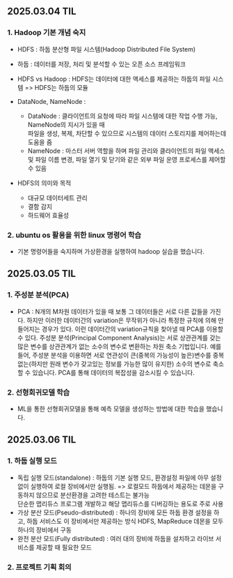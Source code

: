 ## 2025.03.04 TIL
### 1. Hadoop 기본 개념 숙지
- HDFS : 하둡 분산형 파일 시스템(Hadoop Distributed File System)
- 하둡 : 데이터를 저장, 처리 및 분석할 수 있는 오픈 소스 프레임워크

- HDFS vs Hadoop : HDFS는 데이터에 대한 액세스를 제공하는 하둡의 파일 시스템 => HDFS는 하둡의 모듈

- DataNode, NameNode :
  - DataNode : 클라이언트의 요청에 따라 파일 시스템에 대한 작업 수행 가능, NameNode의 지시가 있을 때  
                파일을 생성, 복제, 차단할 수 있으므로 시스템의 데이터 스토리지를 제어하는데 도움을 줌
  - NameNode : 마스터 서버 역할을 하며 파일 관리와 클라이언트의 파일 액세스 및 파일 이름 변경, 파일 열기
                및 닫기와 같은 외부 파일 운영 프로세스를 제어할 수 있음

- HDFS의 의미와 목적
  - 대규모 데이터세트 관리
  - 결함 감지
  - 하드웨어 효율성 

### 2. ubuntu os 활용을 위한 linux 명령어 학습
- 기본 명령어들을 숙지하며 가상환경을 실행하여 hadoop 실습을 했습니다.

## 2025.03.05 TIL
### 1. 주성분 분석(PCA)
- PCA :
  N개의 M차원 데이터가 있을 때 보통 그 데이터들은 서로 다른 값들을 가진다. 하지만 이러한 데이터간의 variation은
  무작위가 아니라 특정한 규칙에 의해 만들어지는 경우가 있다. 이런 데이터간의 variation규칙을 찾아낼 때 PCA를 이용할 수 있다.
  주성분 분석(Principal Component Analysis)는 서로 상관관계를 갖는 많은 변수를 상관관계가 없는 소수의 변수로 변환하는
  차원 축소 기법입니다. 예를 들어, 주성분 분석을 이용하면 서로 연관성이 큰(중복의 가능성이 높은)변수를 중복없는(하지만 원래 변수가
  갖고있는 정보를 가능한 많이 유지한) 소수의 변수로 축소할 수 있습니다. 
  PCA를 통해 데이터의 복잡성을 감소시킬 수 있습니다.

### 2. 선형회귀모델 학습
- ML을 통한 선형회귀모델을 통해 예측 모델을 생성하는 방법에 대한 학습을 했습니다.

## 2025.03.06 TIL
### 1. 하둡 실행 모드
- 독립 실행 모드(standalone) : 하둡의 기본 실행 모드, 환경설정 파일에 아무 설정 없이 실행하여 로컬 장비에서만 실행됨. => 로컬모드 
                             하둡에서 제공하는 데몬을 구동하지 않으므로 분산환경을 고려한 테스트는 불가능  
                             단순한 맵리듀스 프로그램 개발하고 해당 맵리듀스를 디버깅하는 용도로 주로 사용
- 가상 분산 모드(Pseudo-distributed) : 하나의 장비에 모든 하둡 환경 설정을 하고, 하둡 서비스도 이 장비에서만 제공하는 방식
                                     HDFS, MapReduce 데몬을 모두 하나의 장비에서 구동
- 완전 분산 모드(Fully distributed) : 여러 대의 장비에 하둡을 설치하고 라이브 서비스를 제공할 때 필요한 모드

### 2. 프로젝트 기획 회의